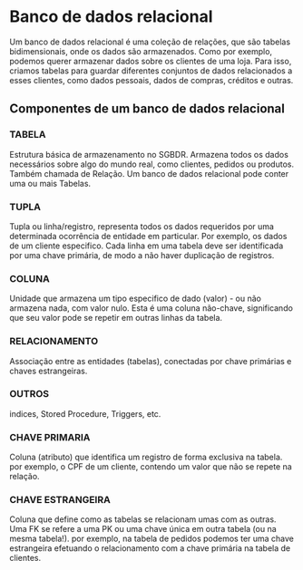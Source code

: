 # Banco de dados relacional

Um banco de dados relacional é uma coleção de relações, que são tabelas bidimensionais, onde os dados são armazenados. Como por exemplo, podemos querer armazenar dados sobre os clientes de uma loja. Para isso, criamos tabelas para guardar diferentes conjuntos de dados relacionados a esses clientes, como dados pessoais, dados de compras, créditos e outras.

## Componentes de um banco de dados relacional

### TABELA

Estrutura básica de armazenamento no SGBDR. Armazena todos os dados necessários sobre algo do mundo real, como clientes, pedidos ou produtos. Também chamada de Relação. Um banco de dados relacional pode conter uma ou mais Tabelas.

### TUPLA

Tupla ou linha/registro, representa todos os dados requeridos por uma determinada ocorrência de entidade em particular. Por exemplo, os dados de um cliente especifico. Cada linha em uma tabela deve ser identificada por uma chave primária, de modo a não haver duplicação de registros.

### COLUNA

Unidade que armazena um tipo especifico de dado (valor) - ou não armazena nada, com valor nulo. Esta é uma coluna não-chave, significando que seu valor pode se repetir em outras linhas da tabela.

### RELACIONAMENTO 

Associação entre as entidades (tabelas), conectadas por chave primárias e chaves estrangeiras.

### OUTROS
indices, Stored Procedure, Triggers, etc.

### CHAVE PRIMARIA

Coluna (atributo) que identifica um registro de forma exclusiva na tabela. por exemplo, o CPF de um cliente, contendo um valor que não se repete na relação.

### CHAVE ESTRANGEIRA

Coluna que define como as tabelas se relacionam umas com as outras. Uma FK se refere a uma PK ou uma chave única em outra tabela (ou na mesma tabela!). por exemplo, na tabela de pedidos podemos ter uma chave estrangeira efetuando o relacionamento com a chave primária na tabela de clientes.
